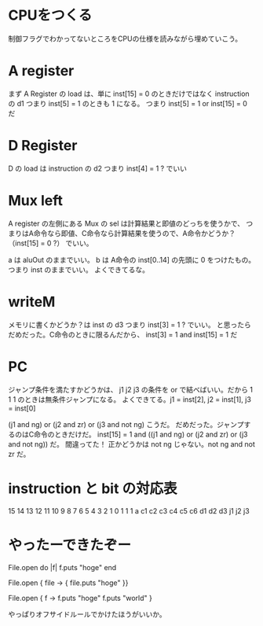 # CPUをつくる

制御フラグでわかってないところをCPUの仕様を読みながら埋めていこう。

# A register
まず A Register の load は、単に inst[15] = 0 のときだけではなく
instruction の d1 つまり inst[5] = 1 のときも 1 になる。
つまり inst[5] = 1 or inst[15] = 0 だ

# D Register
D の load は instruction の d2 つまり inst[4] = 1 ? でいい

# Mux left
A register の左側にある Mux の sel は計算結果と即値のどっちを使うかで、
つまりはA命令なら即値、C命令なら計算結果を使うので、A命令かどうか？（inst[15] = 0 ?） でいい。

a は aluOut のままでいい。
b は A命令の inst[0..14] の先頭に 0 をつけたもの。つまり inst のままでいい。
よくできてるな。

# writeM
メモリに書くかどうか？は inst の d3 つまり inst[3] = 1 ? でいい。
と思ったらだめだった。C命令のときに限るんだから、
inst[3] = 1 and inst[15] = 1 だ

# PC
ジャンプ条件を満たすかどうかは、
j1 j2 j3 の条件を or で結べばいい。だから 1 1 1 のときは無条件ジャンプになる。
よくできてる。j1 = inst[2], j2 = inst[1], j3 = inst[0]

(j1 and ng) or (j2 and zr) or (j3 and not ng)
こうだ。
だめだった。ジャンプするのはC命令のときだけだ。
inst[15] = 1 and ((j1 and ng) or (j2 and zr) or (j3 and not ng))
だ。
間違ってた！
正かどうかは not ng じゃない。not ng and not zr だ。

# instruction と bit の対応表
15 14 13 12 11 10  9  8  7  6  5  4  3  2  1  0
1  1  1  a  c1 c2 c3 c4 c5 c6 d1 d2 d3 j1 j2 j3

# やったーできたぞー

File.open do |f|
    f.puts "hoge"
end

File.open { file -> {
    file.puts "hoge"
}}

File.open { f ->
    f.puts "hoge"
    f.puts "world"
}

やっぱりオフサイドルールでかけたほうがいいか。

